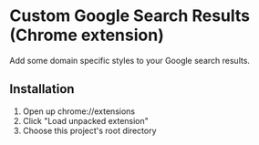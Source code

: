 # Custom Google Search Results (Chrome extension)
Add some domain specific styles to your Google search results.

## Installation
1. Open up chrome://extensions
2. Click "Load unpacked extension"
3. Choose this project's root directory
